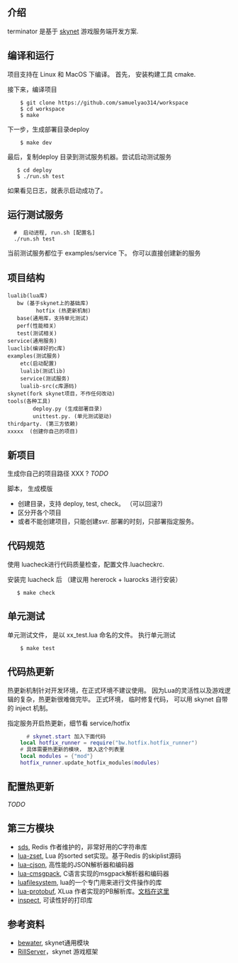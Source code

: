 ## 介绍
terminator 是基于 [skynet](https://github.com/cloudwu/skynet) 游戏服务端开发方案.

## 编译和运行
项目支持在 Linux 和 MacOS 下编译。 
首先， 安装构建工具 cmake.

接下来，编译项目

```shell
    $ git clone https://github.com/samuelyao314/workspace
    $ cd workspace
    $ make

```

下一步，生成部署目录deploy

```shell
    $ make dev
```

最后，复制deploy 目录到测试服务机器。尝试启动测试服务

```shell
   $ cd deploy
   $ ./run.sh test
```

如果看见日志，就表示启动成功了。


## 运行测试服务
```shell
  #  启动进程, run.sh [配置名]
  ./run.sh test 
```

当前测试服务都位于 examples/service 下。 你可以直接创建新的服务


## 项目结构

```
lualib(lua库)
   bw (基于skynet上的基础库)
   		 hotfix (热更新机制)
   base(通用库，支持单元测试)
   perf(性能相关）
   test(测试相关)
service(通用服务)
luaclib(编译好的c库)
examples(测试服务)
    etc(启动配置)
    lualib(测试lib)
    service(测试服务)
    lualib-src(c库源码)
skynet(fork skynet项目，不作任何改动)
tools(各种工具)
		deploy.py (生成部署目录)
		unittest.py. (单元测试驱动)
thirdparty. (第三方依赖)
xxxxx  (创建你自己的项目)
```


## 新项目

生成你自己的项目路径   XXX ?     *TODO*

脚本， 生成模版
* 创建目录，支持 deploy, test, check。 （可以回滚?)
* 区分开各个项目
* 或者不能创建项目，只能创建svr. 部署的时刻，只部署指定服务。


## 代码规范
使用 luacheck进行代码质量检查，配置文件.luacheckrc. 

安装完 luacheck 后 （建议用 hererock + luarocks 进行安装）

```shell
   $ make check
```

## 单元测试
单元测试文件，  是以   xx_test.lua 命名的文件。 
执行单元测试

```shell
	$ make test
```

##  代码热更新
热更新机制针对开发环境，在正式环境不建议使用。 因为Lua的灵活性以及游戏逻辑的复杂，热更新很难做完毕。 正式环境， 临时修复代码， 可以用 skynet 自带的 inject 机制。

指定服务开启热更新，细节看  service/hotfix

```lua
	  # skynet.start 加入下面代码
    local hotfix_runner = require("bw.hotfix.hotfix_runner")
    # 具体需要热更新的模块， 放入这个列表里
    local modules = {"mod"}
    hotfix_runner.update_hotfix_modules(modules)
```

## 配置热更新

*TODO*



##  第三方模块
* [sds](https://github.com/antirez/sds), Redis 作者维护的，非常好用的C字符串库
* [lua-zset](https://github.com/xjdrew/lua-zset), Lua 的sorted set实现。基于Redis 的skiplist源码
* [lua-cjson](https://github.com/openresty/lua-cjson), 高性能的JSON解析器和编码器
* [lua-cmsgpack](https://github.com/antirez/lua-cmsgpack), C语言实现的msgpack解析器和编码器
* [luafilesystem](https://github.com/keplerproject/luafilesystem), lua的一个专门用来进行文件操作的库
* [lua-protobuf](https://github.com/starwing/lua-protobuf/), XLua 作者实现的PB解析库。[文档在这里](https://zhuanlan.zhihu.com/p/26014103)
* [inspect](https://github.com/kikito/inspect.lua), 可读性好的打印库


## 参考资料
* [bewater](https://github.com/zhandouxiaojiji/bewater),  skynet通用模块
* [RillServer](https://github.com/cloudfreexiao/RillServer)，skynet 游戏框架